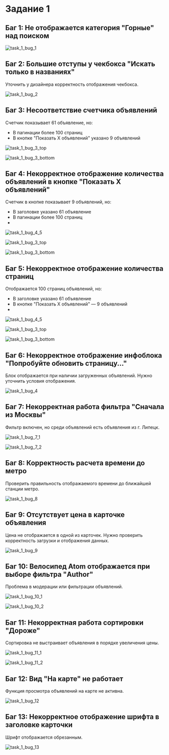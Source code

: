 # Задание 1

## Баг 1: Не отображается категория "Горные" над поиском

![task_1_bug_1](images/task_1_bug_1.png)

## Баг 2: Большие отступы у чекбокса "Искать только в названиях"

Уточнить у дизайнера корректность отображения чекбокса.

![task_1_bug_2](images/task_1_bug_2.png)

## Баг 3: Несоответствие счетчика объявлений

Счетчик показывает 61 объявление, но:
- В пагинации более 100 страниц
- В кнопке "Показать X объявлений" указано 9 объявлений

![task_1_bug_3_top](images/task_1_bug_3_2.png)

![task_1_bug_3_bottom](images/task_1_bug_3_1.png)

## Баг 4: Некорректное отображение количества объявлений в кнопке "Показать X объявлений"

Счетчик в кнопке показывает 9 объявлений, но:
- В заголовке указано 61 объявление
- В пагинации более 100 страниц
- 
![task_1_bug_4_5](images/task_1_bug_5.png)

![task_1_bug_3_top](images/task_1_bug_3_2.png)

![task_1_bug_3_bottom](images/task_1_bug_3_1.png)

## Баг 5: Некорректное отображение количества страниц

Отображается 100 страниц объявлений, но:
- В заголовке указано 61 объявление
- В кнопке "Показать X объявлений" — 9 объявлений
- 
![task_1_bug_4_5](images/task_1_bug_5.png)

![task_1_bug_3_top](images/task_1_bug_3_2.png)

![task_1_bug_3_bottom](images/task_1_bug_3_1.png)


## Баг 6: Некорректное отображение инфоблока "Попробуйте обновить страницу..."

Блок отображается при наличии загруженных объявлений. Нужно уточнить условия отображения.

![task_1_bug_4](images/task_1_bug_4.png)

## Баг 7: Некорректная работа фильтра "Сначала из Москвы"

Фильтр включен, но среди объявлений есть объявления из г. Липецк.

![task_1_bug_7_1](images/task_1_bug_7_1.png)

![task_1_bug_7_2](images/task_1_bug_7_2.png)

## Баг 8: Корректность расчета времени до метро

Проверить правильность отображаемого времени до ближайшей станции метро.

![task_1_bug_8](images/task_1_bug_8.png)

## Баг 9: Отсутствует цена в карточке объявления

Цена не отображается в одной из карточек. Нужно проверить корректность загрузки и отображения данных.

![task_1_bug_9](images/task_1_bug_9.png)

## Баг 10: Велосипед Atom отображается при выборе фильтра "Author"

Проблема в модерации или фильтрации объявлений.

![task_1_bug_10_1](images/task_1_bug_10_1.png)

![task_1_bug_10_2](images/task_1_bug_10_2.png)

## Баг 11: Некорректная работа сортировки "Дороже"

Сортировка не выстраивает объявления в порядке увеличения цены.

![task_1_bug_11_1](images/task_1_bug_11_1.png)

![task_1_bug_11_2](images/task_1_bug_11_2.png)

## Баг 12: Вид "На карте" не работает

Функция просмотра объявлений на карте не активна.

![task_1_bug_12](images/task_1_bug_12.png)

## Баг 13: Некорректное отображение шрифта в заголовке карточки

Шрифт отображается обрезанным.

![task_1_bug_13](images/task_1_bug_13.png)